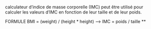  calculateur d’indice de masse corporelle (IMC) peut être utilisé pour calculer les valeurs d’IMC en fonction de leur taille et de leur poids.

 FORMULE
 BMI = (weight) / (height * height) --> IMC = poids / taille **
